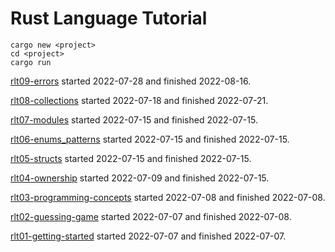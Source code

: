 # Rust Language Tutorial

```
cargo new <project>
cd <project>
cargo run
```

[rlt09-errors](https://youtu.be/wM6o70NAWUI)
started 2022-07-28 and finished 2022-08-16.

[rlt08-collections](https://youtu.be/Zs-pS-egQSs)
started 2022-07-18 and finished 2022-07-21.

[rlt07-modules](https://youtu.be/5RPXgDQrjio)
started 2022-07-15 and finished 2022-07-15.

[rlt06-enums_patterns](https://youtu.be/6rcTSxPJ6Bw)
started 2022-07-15 and finished 2022-07-15.

[rlt05-structs](https://youtu.be/n3bPhdiJm9I)
started 2022-07-15 and finished 2022-07-15.

[rlt04-ownership](https://youtu.be/VFIOSWy93H0)
started 2022-07-09 and finished 2022-07-15.

[rlt03-programming-concepts](https://youtu.be/2V0JaMVjzws)
started 2022-07-08 and finished 2022-07-08.

[rlt02-guessing-game](https://youtu.be/H0xBSbnQYds)
started 2022-07-07 and finished 2022-07-08.

[rlt01-getting-started](https://youtu.be/OX9HJsJUDxA)
started 2022-07-07 and finished 2022-07-07.
